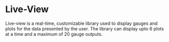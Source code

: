 # Live-View

Live-view is a real-time, customizable library used to display gauges and plots for the data presented by the user. The library can display upto 6 plots at a time and a maximum of 20 gauge outputs.